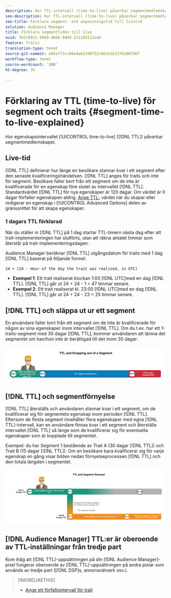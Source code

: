 ```yaml
---
description: Hur TTL-intervall (time-to-live) påverkar segmentmedlemskapet.
seo-description: Hur TTL-intervall (time-to-live) påverkar segmentmedlemskapet.
seo-title: Förklara segment- och anpassningstid till livstid
solution: Audience Manager
title: Förklara segmenttiden till Live
uuid: 5b2c6911-50b9-4b68-9dd4-21128d112eab
feature: Traits
translation-type: tm+mt
source-git-commit: e05eff3cc04e4a82399752c862e2b2370286f96f
workflow-type: tm+mt
source-wordcount: '369'
ht-degree: 3%

---
```



# Förklaring av TTL (time-to-live) för segment och traits {#segment-time-to-live-explained}

Hur egenskapsintervallet [!UICONTROL time-to-live] ([!DNL TTL]) påverkar segmentmedlemskapet.

<!-- segment-ttl-explained.xml -->

## Live-tid

[!DNL TTL] definierar hur länge en besökare stannar kvar i ett segment efter den senaste kvalificeringshändelsen. [!DNL TTL] anges för traits och inte för segment. Besökare faller bort från ett segment om de inte är kvalificerade för en egenskap före slutet av intervallet [!DNL TTL]. Standardvärdet [!DNL TTL] för nya egenskaper är 120 dagar. Om värdet är 0 dagar förfaller egenskapen aldrig. [Ange TTL-](../../features/traits/create-onboarded-rule-based-traits.md#set-expiration-interval) värdet när du skapar eller redigerar en egenskap i  [!UICONTROL Advanced Options] delen av gränssnittet för att skapa egenskaper.

### 1 dagars TTL förklarad

När du ställer in [!DNL TTL] på 1 dag startar TTL-timern nästa dag efter att trait-implementeringen har slutförts, utan att räkna antalet timmar som återstår på trait-implementeringsdagen.

Audience Manager beräknar [!DNL TTL] utgångsdatum för traits med 1 dag [!DNL TTL] baserat på följande formel:

`24 + (24 - Hour of the day the trait was realized, in UTC)`

* **Exempel 1**: Ett trait realiserat klockan 1:00  [!DNL UTC]med en dag  [!DNL TTL]. [!DNL TTL] går ut 24 + 24 - 1 = 47 timmar senare.
* **Exempel 2**: Ett trait realiserat kl. 23:00  [!DNL UTC]med en dag  [!DNL TTL]. [!DNL TTL] går ut 24 + 24 - 23 = 25 timmar senare.

## [!DNL TTL] och släppa ut ur ett segment

En användare faller bort från ett segment om de inte är kvalificerade för någon av sina egenskaper inom intervallet [!DNL TTL]. Om du t.ex. har ett 1-traits-segment med 30 dagar [!DNL TTL], kommer användaren att lämna det segmentet om han/hon inte är berättigad till det inom 30 dagar.

![](assets/ttl-explained.png)

## [!DNL TTL] och segmentförnyelse

[!DNL TTL] återställs och användaren stannar kvar i ett segment, om de kvalificerar sig för segmentets egenskap inom perioden [!DNL TTL]. Eftersom de flesta segment innehåller flera egenskaper med egna [!DNL TTL]-intervall, kan en användare finnas kvar i ett segment och återställa intervallet [!DNL TTL] så länge som de kvalificerar sig för eventuella egenskaper som är kopplade till segmentet.

Exempel: du har Segment 1 bestående av Trait A (30 dagar [!DNL TTL]) och Trait B (15 dagar [!DNL TTL]). Om en besökare bara kvalificerar sig för varje egenskap en gång visar bilden nedan förnyelseprocessen [!DNL TTL] och den totala längden i segmentet.

![](assets/ttl-renewal.png)

## [!DNL Audience Manager] TTL:er är oberoende av TTL-inställningar från tredje part

Kom ihåg att [!DNL TTL]-uppsättningen på din [!DNL Audience Manager]-pixel fungerar oberoende av [!DNL TTL]-uppsättningen på andra pixlar som används av tredje part ([!DNL DSP]s, annonsnätverk osv.).

>[!MORELIKETHIS]
>
>* [Ange ett förfallointervall för trait](../../features/traits/create-onboarded-rule-based-traits.md#set-expiration-interval)

